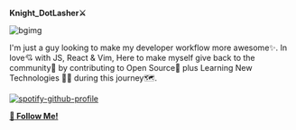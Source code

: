 **Knight_DotLasher⚔️**

![bgimg](https://github.com/Vidhanvyrs/testrepo/assets/94836010/ce55b368-d173-4b53-9303-013815d0f416)


I'm just a guy looking to make my developer workflow more awesome✨. In love💘 with JS, React & Vim, Here to make myself give back to the community🤗 by contributing to Open Source🚀 plus Learning New Technologies 👨‍💻 during this journey🗺️.

[![spotify-github-profile](https://spotify-github-profile.vercel.app/api/view?uid=31detroj2jhzsghqraeggc7ix75u&cover_image=true&theme=novatorem&show_offline=false&background_color=121212&interchange=false&bar_color=53b14f&bar_color_cover=false)](https://github.com/kittinan/spotify-github-profile)

[**💖 Follow Me!**](https://github.com/Vidhanvyrs)
